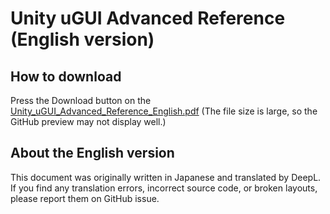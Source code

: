 # Unity uGUI Advanced Reference (English version)

## How to download

Press the Download button on the [Unity_uGUI_Advanced_Reference_English.pdf](https://github.com/heppoko/Unity_uGUI_Advance_Reference/blob/main/English/Unity_uGUI_Advanced_Reference_English.pdf)
(The file size is large, so the GitHub preview may not display well.)

## About the English version

This document was originally written in Japanese and translated by DeepL.
If you find any translation errors, incorrect source code, or broken layouts, please report them on GitHub issue.

